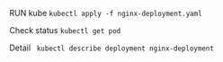 RUN kube
```kubectl apply -f nginx-deployment.yaml ```

Check status
```kubectl get pod```

Detail
``` kubectl describe deployment nginx-deployment```